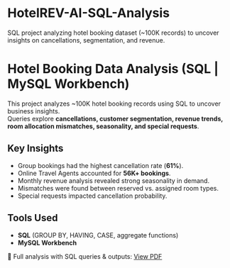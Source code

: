 # HotelREV-AI-SQL-Analysis
SQL project analyzing hotel booking dataset (~100K records) to uncover insights on cancellations, segmentation, and revenue.
# Hotel Booking Data Analysis (SQL | MySQL Workbench)

This project analyzes ~100K hotel booking records using SQL to uncover business insights.  
Queries explore **cancellations, customer segmentation, revenue trends, room allocation mismatches, seasonality, and special requests**.

## Key Insights
- Group bookings had the highest cancellation rate (**61%**).  
- Online Travel Agents accounted for **56K+ bookings**.  
- Monthly revenue analysis revealed strong seasonality in demand.  
- Mismatches were found between reserved vs. assigned room types.  
- Special requests impacted cancellation probability.  

## Tools Used
- **SQL** (GROUP BY, HAVING, CASE, aggregate functions)  
- **MySQL Workbench**

📄 Full analysis with SQL queries & outputs: [View PDF](Hotel_Booking_SQL_Analysis.pdf)
